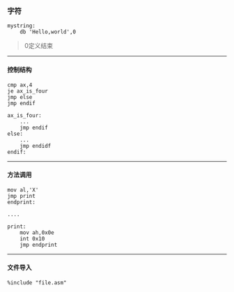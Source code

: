### 字符

```assembly
mystring:
	db 'Hello,world',0
```

> 0定义结束

-------

#### 控制结构

```assembly
cmp ax,4
je ax_is_four
jmp else
jmp endif

ax_is_four:
	...
	jmp endif
else:
	...
	jmp endidf
endif:
```

---------

#### 方法调用

```assembly
mov al,'X'
jmp print
endprint:

....

print:
	mov ah,0x0e
	int 0x10
	jmp endprint
```

----

#### 文件导入

```assembly
%include "file.asm"
```

